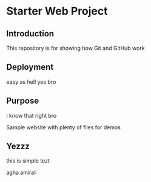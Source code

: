 # Starter Web Project
## Introduction

This repository is for showing how Git and GitHub work
## Deployment
easy as hell
yes bro

## Purpose
i know that right bro

Sample website with plenty of files for demos
## Yezzz
this is simple tezt

agha amirali